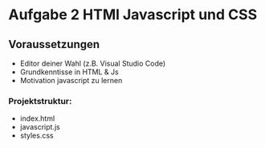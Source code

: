 # Aufgabe 2 HTMl Javascript und CSS
## Voraussetzungen
- Editor deiner Wahl (z.B. Visual Studio Code)
- Grundkenntisse in HTML & Js
- Motivation javascript zu lernen

### Projektstruktur:
- index.html
- javascript.js
- styles.css
